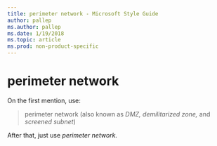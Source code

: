 ```yaml
---
title: perimeter network - Microsoft Style Guide
author: pallep
ms.author: pallep
ms.date: 1/19/2018
ms.topic: article
ms.prod: non-product-specific
---
```


# perimeter network

On the first mention, use:

> perimeter network (also known as *DMZ, demilitarized zone,* and *screened subnet*)

After that, just use *perimeter network.*
